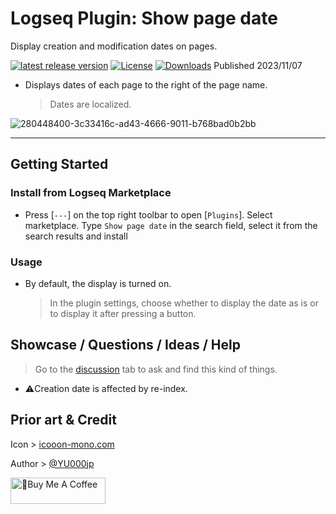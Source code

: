 # Logseq Plugin: Show page date

Display creation and modification dates on pages.

[![latest release version](https://img.shields.io/github/v/release/YU000jp/logseq-plugin-show-page-date)](https://github.com/YU000jp/logseq-plugin-show-page-date/releases)
[![License](https://img.shields.io/github/license/YU000jp/logseq-plugin-show-page-date?color=blue)](https://github.com/YU000jp/logseq-plugin-show-page-date/LICENSE)
[![Downloads](https://img.shields.io/github/downloads/YU000jp/logseq-plugin-show-page-date/total.svg)](https://github.com/YU000jp/logseq-plugin-show-page-date/releases)
 Published 2023/11/07

- Displays dates of each page to the right of the page name.
   > Dates are localized.

![280448400-3c33416c-ad43-4666-9011-b768bad0b2bb](https://github.com/YU000jp/logseq-plugin-show-page-date/assets/111847207/58e28654-3f45-4fd0-bcdf-3a76a87a41ad)

---

## Getting Started

### Install from Logseq Marketplace

- Press [`---`] on the top right toolbar to open [`Plugins`]. Select marketplace. Type `Show page date` in the search field, select it from the search results and install

### Usage

- By default, the display is turned on.
   > In the plugin settings, choose whether to display the date as is or to display it after pressing a button.

## Showcase / Questions / Ideas / Help

> Go to the [discussion](https://github.com/YU000jp/logseq-plugin-show-page-date/discussions) tab to ask and find this kind of things.

- ⚠️Creation date is affected by re-index.

## Prior art & Credit

Icon > [icooon-mono.com](https://icooon-mono.com/12577-%e3%82%ab%e3%83%ac%e3%83%b3%e3%83%80%e3%83%bc%e3%81%ae%e3%83%95%e3%83%aa%e3%83%bc%e3%82%a2%e3%82%a4%e3%82%b3%e3%83%b330/)

Author > [@YU000jp](https://github.com/YU000jp)

<a href="https://www.buymeacoffee.com/yu000japan" target="_blank"><img src="https://cdn.buymeacoffee.com/buttons/v2/default-violet.png" alt="🍌Buy Me A Coffee" style="height: 42px;width: 152px" ></a>
